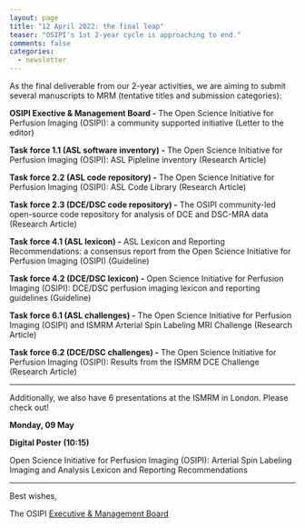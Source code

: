 ```yaml
---
layout: page
title: "12 April 2022: the final leap"
teaser: "OSIPI's 1st 2-year cycle is approaching to end."
comments: false
categories:
  - newsletter
---
```


As the final deliverable from our 2-year activities, we are aiming to submit several manuscripts to MRM (tentative titles and submission categories):

**OSIPI Exective & Management Board -**
The Open Science Initiative for Perfusion Imaging (OSIPI): a community supported initiative
(Letter to the editor)

**Task force 1.1 (ASL software inventory) -**
The Open Science Initiative for Perfusion Imaging (OSIPI): ASL Pipleline inventory
(Research Article)

**Task force 2.2 (ASL code repository) -**
The Open Science Initiative for Perfusion Imaging (OSIPI): ASL Code Library
(Research Article)

**Task force 2.3 (DCE/DSC code repository) -**
The OSIPI community-led open-source code repository for analysis of DCE and DSC-MRA data
(Research Article)

**Task force 4.1 (ASL lexicon) -**
ASL Lexicon and Reporting Recommendations: a consensus report from the Open Science Initiative for Perfusion Imaging (OSIPI)
(Guideline)

**Task force 4.2 (DCE/DSC lexicon) -**
Open Science Initiative for Perfusion Imaging (OSIPI): DCE/DSC perfusion imaging lexicon and reporting guidelines
(Guideline)

**Task force 6.1 (ASL challenges) -**
The Open Science Initiative for Perfusion Imaging (OSIPI) and ISMRM Arterial Spin Labeling MRI Challenge
(Research Article)

**Task force 6.2 (DCE/DSC challenges) -**
The Open Science Initiative for Perfusion Imaging (OSIPI): Results from the ISMRM DCE Challenge
(Research Article)

---

Additionally, we also have 6 presentations at the ISMRM in London. Please check out!

**Monday, 09 May**

**Digital Poster (10:15)**

Open Science Initiative for Perfusion Imaging (OSIPI): Arterial Spin Labeling Imaging and Analysis Lexicon and Reporting Recommendations

---


Best wishes,

The OSIPI [Executive & Management Board](https://www.osipi.org/emb/)

